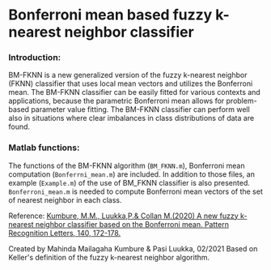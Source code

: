 # Bonferroni mean based fuzzy k-nearest neighbor classifier
### Introduction: 
BM-FKNN is a new generalized version of the fuzzy k-nearest neighbor (FKNN) classifier that uses local mean vectors and utilizes the Bonferroni mean. The BM-FKNN classifier can be easily fitted for various contexts and applications, because the parametric Bonferroni mean allows for problem-based parameter value fitting. The BM-FKNN classifier can perform well also in situations where clear imbalances in class distributions of data are found.

### Matlab functions: 
The functions of the BM-FKNN algorithm (`BM_FKNN.m`), Bonferroni mean computation (`Bonferrni_mean.m`) are included. In addition to those files, an example (`Example.m`) of the use of BM_FKNN classifier is also presented. `Bonferroni_mean.m` is needed to compute Bonferroni mean vectors of the set of nearest neighbor in each class.

Reference: [Kumbure, M.M., Luukka,P.& Collan M.(2020) A new fuzzy k-nearest neighbor classifier based on the Bonferroni mean. Pattern Recognition Letters, 140, 172-178.](https://doi.org/10.1016/j.patrec.2020.10.005)

Created by Mahinda Mailagaha Kumbure & Pasi Luukka, 02/2021 
Based on Keller's definition of the fuzzy k-nearest neighbor algorithm.
